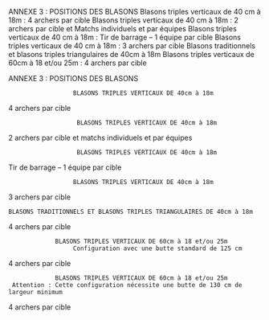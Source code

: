 ANNEXE 3 : POSITIONS DES BLASONS
Blasons triples verticaux de 40 cm à 18m : 4 archers par cible
Blasons triples verticaux de 40 cm à 18m : 2 archers par cible et Matchs individuels et par équipes
Blasons triples verticaux de 40 cm à 18m : Tir de barrage – 1 équipe par cible
Blasons triples verticaux de 40 cm à 18m : 3 archers par cible
Blasons traditionnels et blasons triples triangulaires de 40cm à 18m
Blasons triples verticaux de 60cm à 18 et/ou 25m : 4 archers par cible

ANNEXE 3 : POSITIONS DES BLASONS

                      BLASONS TRIPLES VERTICAUX DE 40cm à 18m

4 archers par cible

                       BLASONS TRIPLES VERTICAUX DE 40cm à 18m

2 archers par cible et matchs individuels et par équipes

                       BLASONS TRIPLES VERTICAUX DE 40cm à 18m

Tir de barrage – 1 équipe par cible

                      BLASONS TRIPLES VERTICAUX DE 40cm à 18m

3 archers par cible

    BLASONS TRADITIONNELS ET BLASONS TRIPLES TRIANGULAIRES DE 40cm à 18m

4 archers par cible

                 BLASONS TRIPLES VERTICAUX DE 60cm à 18 et/ou 25m
                      Configuration avec une butte standard de 125 cm

4 archers par cible

                 BLASONS TRIPLES VERTICAUX DE 60cm à 18 et/ou 25m
     Attention : Cette configuration nécessite une butte de 130 cm de largeur minimum

4 archers par cible

